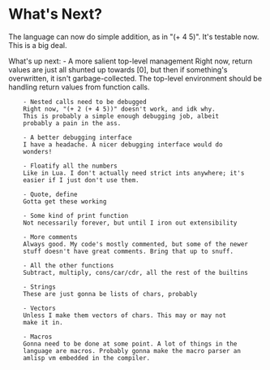 # What's Next?

The language can now do simple addition, as in "(+ 4 5)".
It's testable now. This is a big deal.

What's up next:
        - A more salient top-level management
        Right now, return values are just all shunted up
        towards [0], but then if something's overwritten,
        it isn't garbage-collected. The top-level environment
        should be handling return values from function calls.

        - Nested calls need to be debugged
        Right now, "(+ 2 (+ 4 5))" doesn't work, and idk why.
        This is probably a simple enough debugging job, albeit
        probably a pain in the ass.

        - A better debugging interface
        I have a headache. A nicer debugging interface would do
        wonders!

        - Floatify all the numbers
        Like in Lua. I don't actually need strict ints anywhere; it's
        easier if I just don't use them.

        - Quote, define
        Gotta get these working

        - Some kind of print function
        Not necessarily forever, but until I iron out extensibility

        - More comments
        Always good. My code's mostly commented, but some of the newer
        stuff doesn't have great comments. Bring that up to snuff.

        - All the other functions
        Subtract, multiply, cons/car/cdr, all the rest of the builtins

        - Strings
        These are just gonna be lists of chars, probably

        - Vectors
        Unless I make them vectors of chars. This may or may not
        make it in.

        - Macros
        Gonna need to be done at some point. A lot of things in the
        language are macros. Probably gonna make the macro parser an
        amlisp vm embedded in the compiler.
